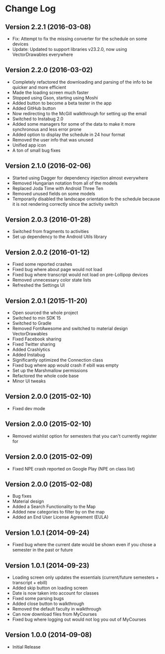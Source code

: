 # Change Log

## Version 2.2.1 (2016-03-08)
* Fix: Attempt to fix the missing converter for the schedule on some devices
* Update: Updated to support libraries v23.2.0, now using VectorDrawables everywhere

## Version 2.2.0 (2016-03-02)
* Completely refactored the downloading and parsing of the info to be quicker and more efficient
* Made the loading screen much faster 
* Stopped using Gson, starting using Moshi
* Added button to become a beta tester in the app
* Added GitHub button 
* Now redirecting to the McGill walkthrough for setting up the email 
* Switched to Instabug 2.0
* Added some managers for some of the data to make it more synchronous and less error prone
* Added option to display the schedule in 24 hour format 
* Removed the user info that was unused 
* Unified app icon
* A ton of small bug fixes

## Version 2.1.0 (2016-02-06)
* Started using Dagger for dependency injection almost everywhere
* Removed Hungarian notation from all of the models
* Replaced Joda Time with Android Three Ten 
* Removed unused fields on some models
* Temporarily disabled the landscape orientation fo the schedule because it is not rendering correctly since the activity switch

## Version 2.0.3 (2016-01-28)
* Switched from fragments to activities
* Set up dependency to the Android Utils library 

## Version 2.0.2 (2016-01-12)
* Fixed some reported crashes
* Fixed bug where about page would not load
* Fixed bug where transcript would not load on pre-Lollipop devices
* Removed unnecessary color state lists 
* Refreshed the Settings UI

## Version 2.0.1 (2015-11-20)
* Open sourced the whole project
* Switched to min SDK 15
* Switched to Gradle
* Removed FontAwesome and switched to material design VectorDrawables
* Fixed Facebook sharing
* Fixed Twitter sharing
* Added Crashlytics
* Added Instabug
* Significantly optimized the Connection class 
* Fixed bug where app would crash if ebill was empty
* Set up the Marshmallow permissions
* Refactored the whole code base
* Minor UI tweaks

## Version 2.0.0 (2015-02-10)
* Fixed dev mode

## Version 2.0.0 (2015-02-10)
* Removed wishlist option for semesters that you can't currently register for

## Version 2.0.0 (2015-02-09)
* Fixed NPE crash reported on Google Play (NPE on class list)

## Version 2.0.0 (2015-02-08)
* Bug fixes
* Material design
* Added a Search Functionality to the Map
* Added new categories to filter by on the map
* Added an End User License Agreement (EULA)

## Version 1.0.1 (2014-09-24)
* Fixed bug where the current date would be shown even if you chose a semester in the past or future

## Version 1.0.1 (2014-09-23)
* Loading screen only updates the essentials (current/future semesters + transcript + ebill)
* Added skip button on loading screen
* Date is now taken into account for classes
* Fixed some parsing bugs
* Added close button to walkthrough
* Removed the default faculty in walkthrough
* Can now download files from MyCourses
* Fixed bug where logging out would not log you out of MyCourses

## Version 1.0.0 (2014-09-08)
* Initial Release